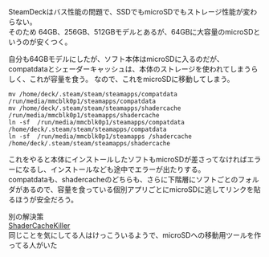 SteamDeckはバス性能の問題で、SSDでもmicroSDでもストレージ性能が変わらない。  
そのため 64GB、256GB、512GBモデルとあるが、64GBに大容量のmicroSDというのが安くつく。

自分も64GBモデルにしたが、ソフト本体はmicroSDに入るのだが、 compatdataとシェーダーキャッシュは、本体のストレージを使われてしまうらしく、これが容量を食う。
なので、これをmicroSDに移動してしまう。

```
mv /home/deck/.steam/steam/steamapps/compatdata /run/media/mmcblk0p1/steamapps/compatdata
mv /home/deck/.steam/steam/steamapps/shadercache /run/media/mmcblk0p1/steamapps/shadercache
ln -sf  /run/media/mmcblk0p1/steamapps/compatdata /home/deck/.steam/steam/steamapps/compatdata
ln -sf  /run/media/mmcblk0p1/steamapps /shadercache /home/deck/.steam/steam/steamapps/shadercache
```

これをやると本体にインストールしたソフトもmicroSDが差さってなければエラーになるし、インストールなども途中でエラーが出たりする。   
compatdataも、shadercacheのどちらも、さらに下階層にソフトごとのフォルダがあるので、容量を食っている個別アプリごとにmicroSDに逃してリンクを貼るほうが安全だろう。


別の解決策  
[ShaderCacheKiller](https://github.com/scawp/Steam-Deck.Shader-Cache-Killer)  
同じことを気にしてる人はけっこういるようで、microSDへの移動用ツールを作ってる人がいた
